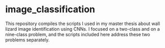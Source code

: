 # image_classification
This repository compiles the scripts I used in my master thesis about wall lizard image identification using CNNs.
I focused on a two-class and on a nine-class problem, and the scripts included here address these two problems separately.
